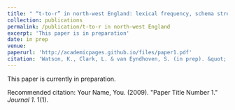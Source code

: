 ```yaml
---
title: " “t-to-r” in north-west England: lexical frequency, schema strength and transitional probability."
collection: publications
permalink: /publication/t-to-r in north-west England
excerpt: 'This paper is in preparation'
date: in prep
venue:
paperurl: 'http://academicpages.github.io/files/paper1.pdf'
citation: 'Watson, K., Clark, L. & van Eyndhoven, S. (in prep). &quot;'t-to-r'in north-west England: Lexical frequency, schema strength and transitional probability.&quot;.'
---
```

This paper is currently in preparation. 


Recommended citation: Your Name, You. (2009). "Paper Title Number 1." <i>Journal 1</i>. 1(1).
